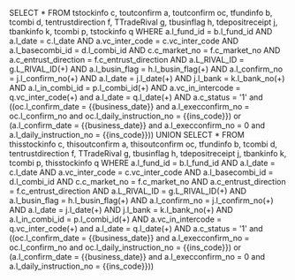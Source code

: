 SELECT  *
FROM    tstockinfo c,
toutconfirm a,
toutconfirm oc,
tfundinfo b,
tcombi d,
tentrustdirection f,
TTradeRival g,
tbusinflag h,
tdepositreceipt j,
tbankinfo k,
tcombi p,
tstockinfo q
WHERE   a.l_fund_id         = b.l_fund_id
AND a.l_date              = c.l_date
AND a.vc_inter_code       = c.vc_inter_code
AND a.l_basecombi_id      = d.l_combi_id
AND c.c_market_no         = f.c_market_no
AND a.c_entrust_direction = f.c_entrust_direction
AND a.L_RIVAL_ID          = g.L_RIVAL_ID(+)
AND a.l_busin_flag        = h.l_busin_flag(+)
AND a.l_confirm_no        = j.l_confirm_no(+)
AND a.l_date              = j.l_date(+)
AND j.l_bank              = k.l_bank_no(+)
AND a.l_in_combi_id       = p.l_combi_id(+)
AND a.vc_in_intercode     = q.vc_inter_code(+)
and a.l_date = q.l_date(+)
AND a.c_status            = '1'
and ((oc.l_confirm_date = {{business_date}}
and a.l_execconfirm_no = oc.l_confirm_no
and oc.l_daily_instruction_no = {{ins_code}})
or (a.l_confirm_date = {{business_date}}
and a.l_execconfirm_no = 0
and a.l_daily_instruction_no = {{ins_code}}))
UNION
SELECT  *
FROM    thisstockinfo c,
thisoutconfirm a,
thisoutconfirm oc,
tfundinfo b,
tcombi d,
tentrustdirection f,
TTradeRival g,
tbusinflag h,
tdepositreceipt j,
tbankinfo k,
tcombi p,
thisstockinfo q
WHERE   a.l_fund_id         = b.l_fund_id
AND a.l_date              = c.l_date
AND a.vc_inter_code       = c.vc_inter_code
AND a.l_basecombi_id      = d.l_combi_id
AND c.c_market_no         = f.c_market_no
AND a.c_entrust_direction = f.c_entrust_direction
AND a.L_RIVAL_ID          = g.L_RIVAL_ID(+)
AND a.l_busin_flag        = h.l_busin_flag(+)
AND a.l_confirm_no        = j.l_confirm_no(+)
AND a.l_date              = j.l_date(+)
AND j.l_bank              = k.l_bank_no(+)
AND a.l_in_combi_id       = p.l_combi_id(+)
AND a.vc_in_intercode     = q.vc_inter_code(+)
and a.l_date = q.l_date(+)
AND a.c_status            = '1'
and ((oc.l_confirm_date = {{business_date}}
and a.l_execconfirm_no = oc.l_confirm_no
and oc.l_daily_instruction_no = {{ins_code}})
or (a.l_confirm_date = {{business_date}}
and a.l_execconfirm_no = 0
and a.l_daily_instruction_no = {{ins_code}}))	